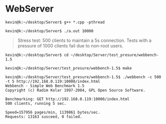 # WebServer
```shell
kevin@k:~/desktop/Server$ g++ *.cpp -pthread

kevin@k:~/desktop/Server$ ./a.out 10000
```
> Stress test: 500 clients to maintain a 5s connection. Tests with a pressure of 1000 clients fail due to non-root users.
```shell
kevin@k:~/desktop/Server$ cd ~/desktop/Server/test_presure/webbench-1.5

kevin@k:~/desktop/Server/test_presure/webbench-1.5$ make

kevin@k:~/desktop/Server/test_presure/webbench-1.5$ ./webbench -c 500 -t 5 http://192.168.0.119:10000/index.html 
Webbench - Simple Web Benchmark 1.5
Copyright (c) Radim Kolar 1997-2004, GPL Open Source Software.

Benchmarking: GET http://192.168.0.119:10000/index.html
500 clients, running 5 sec.

Speed=157956 pages/min, 1139861 bytes/sec.
Requests: 13163 susceed, 0 failed.
```